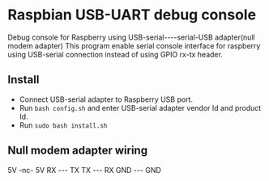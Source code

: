 # Raspbian USB-UART debug console
Debug console for Raspberry using USB-serial----serial-USB adapter(null modem adapter)
This program enable serial console interface for raspberry using USB-serial connection instead of using GPIO rx-tx header.

## Install
- Connect USB-serial adapter to Raspberry USB port.
- Run <code>bash config.sh</code> and enter USB-serial adapter vendor Id and product Id.
- Run <code>sudo bash install.sh</code>

## Null modem adapter wiring

5V -nc- 5V
RX --- TX
TX --- RX
GND --- GND